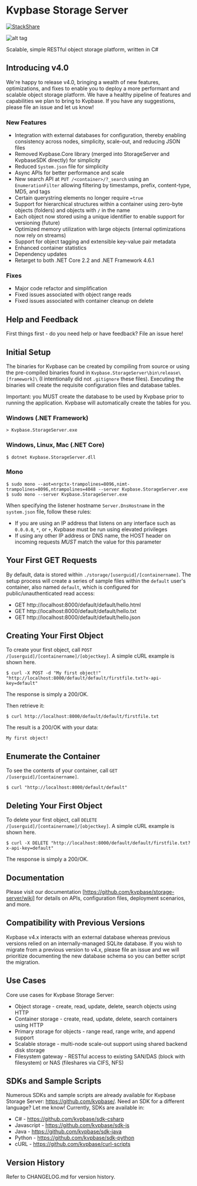 # Kvpbase Storage Server
 
[![StackShare](http://img.shields.io/badge/tech-stack-0690fa.svg?style=flat)](https://stackshare.io/jchristn/kvpbase)

![alt tag](https://github.com/kvpbase/storage-server/blob/master/assets/diagram.png)

Scalable, simple RESTful object storage platform, written in C#

## Introducing v4.0

We're happy to release v4.0, bringing a wealth of new features, optimizations, and fixes to enable you to deploy a more performant and scalable object storage platform.  We have a healthy pipeline of features and capabilities we plan to bring to Kvpbase.  If you have any suggestions, please file an issue and let us know!

### New Features

- Integration with external databases for configuration, thereby enabling consistency across nodes, simplicity, scale-out, and reducing JSON files
- Removed Kvpbase.Core library (merged into StorageServer and KvpbaseSDK directly) for simplicity
- Reduced ```System.json``` file for simplicity
- Async APIs for better performance and scale
- New search API at ```PUT /<container>/?_search``` using an ```EnumerationFilter``` allowing filtering by timestamps, prefix, content-type, MD5, and tags
- Certain querystring elements no longer require ```=true```
- Support for hierarchical structures within a container using zero-byte objects (folders) and objects with ```/``` in the name
- Each object now stored using a unique identifier to enable support for versioning (future)
- Optimized memory utilization with large objects (internal optimizations now rely on streams)
- Support for object tagging and extensible key-value pair metadata 
- Enhanced container statistics
- Dependency updates
- Retarget to both .NET Core 2.2 and .NET Framework 4.6.1

### Fixes

- Major code refactor and simplification
- Fixed issues associated with object range reads
- Fixed issues associated with container cleanup on delete
 
## Help and Feedback

First things first - do you need help or have feedback?  File an issue here!

## Initial Setup

The binaries for Kvpbase can be created by compiling from source or using the pre-compiled binaries found in ```Kvpbase.StorageServer\bin\release\[framework]\``` (I intentionally did not ```.gitignore``` these files).  Executing the binaries will create the requisite configuration files and database tables.

Important: you MUST create the database to be used by Kvpbase prior to running the application.  Kvpbase will automatically create the tables for you.

### Windows (.NET Framework)
```
> Kvpbase.StorageServer.exe
```

### Windows, Linux, Mac (.NET Core)
```
$ dotnet Kvpbase.StorageServer.dll
```

### Mono
```
$ sudo mono --aot=nrgctx-trampolines=8096,nimt-trampolines=8096,ntrampolines=4048 --server Kvpbase.StorageServer.exe
$ sudo mono --server Kvpbase.StorageServer.exe
```

When specifying the listener hostname ```Server.DnsHostname``` in the ```system.json``` file, follow these rules:
- If you are using an IP address that listens on any interface such as ```0.0.0.0```, ```*```, or ```+```, Kvpbase must be run using elevated privileges
- If using any other IP address or DNS name, the HOST header on incoming requests *MUST* match the value for this parameter

## Your First GET Requests

By default, data is stored within ```./storage/[userguid]/[containername]```.  The setup process will create a series of sample files within the ```default``` user's container, also named ```default```, which is configured for public/unauthenticated read access:

- GET http://localhost:8000/default/default/hello.html 
- GET http://localhost:8000/default/default/hello.txt 
- GET http://localhost:8000/default/default/hello.json 

## Creating Your First Object

To create your first object, call ```POST /[userguid]/[containername]/[objectkey]```.  A simple cURL example is shown here.
```
$ curl -X POST -d "My first object!" "http://localhost:8000/default/default/firstfile.txt?x-api-key=default"
```

The response is simply a 200/OK. 

Then retrieve it:
```
$ curl http://localhost:8000/default/default/firstfile.txt
```

The result is a 200/OK with your data:
```
My first object!
```

## Enumerate the Container

To see the contents of your container, call ```GET /[userguid]/[containername]```.
```
$ curl "http://localhost:8000/default/default"
```

## Deleting Your First Object

To delete your first object, call ```DELETE /[userguid]/[containername]/[objectkey]```.  A simple cURL example is shown here.
```
$ curl -X DELETE "http://localhost:8000/default/default/firstfile.txt?x-api-key=default"
```

The response is simply a 200/OK.

## Documentation

Please visit our documentation [https://github.com/kvpbase/storage-server/wiki] for details on APIs, configuration files, deployment scenarios, and more. 
 
## Compatibility with Previous Versions

Kvpbase v4.x interacts with an external database whereas previous versions relied on an internally-managed SQLite database.  If you wish to migrate from a previous version to v4.x, please file an issue and we will prioritize documenting the new database schema so you can better script the migration.

## Use Cases

Core use cases for Kvpbase Storage Server:

- Object storage - create, read, update, delete, search objects using HTTP
- Container storage - create, read, update, delete, search containers using HTTP
- Primary storage for objects - range read, range write, and append support
- Scalable storage - multi-node scale-out support using shared backend disk storage 
- Filesystem gateway - RESTful access to existing SAN/DAS (block with filesystem) or NAS (fileshares via CIFS, NFS)

## SDKs and Sample Scripts

Numerous SDKs and sample scripts are already available for Kvpbase Storage Server: https://github.com/kvpbase/.  Need an SDK for a different language?  Let me know!  Currently, SDKs are available in:

- C# - https://github.com/kvpbase/sdk-csharp
- Javascript - https://github.com/kvpbase/sdk-js
- Java - https://github.com/kvpbase/sdk-java
- Python - https://github.com/kvpbase/sdk-python
- cURL - https://github.com/kvpbase/curl-scripts

## Version History

Refer to CHANGELOG.md for version history.
